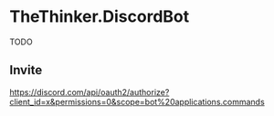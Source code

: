 # TheThinker.DiscordBot

TODO

## Invite

https://discord.com/api/oauth2/authorize?client_id=x&permissions=0&scope=bot%20applications.commands
